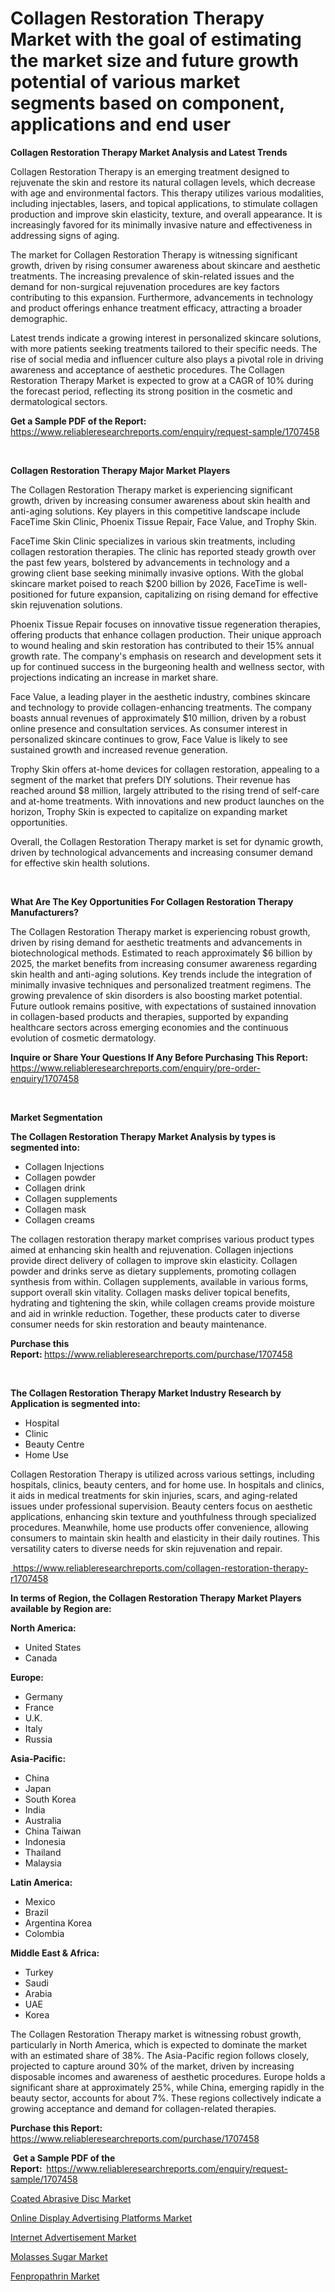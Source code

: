 <p><h1>Collagen Restoration Therapy Market with the goal of estimating the market size and future growth potential of various market segments based on component, applications and end user</h1></p><p><strong>Collagen Restoration Therapy Market Analysis and Latest Trends</strong></p>
<p><p>Collagen Restoration Therapy is an emerging treatment designed to rejuvenate the skin and restore its natural collagen levels, which decrease with age and environmental factors. This therapy utilizes various modalities, including injectables, lasers, and topical applications, to stimulate collagen production and improve skin elasticity, texture, and overall appearance. It is increasingly favored for its minimally invasive nature and effectiveness in addressing signs of aging.</p><p>The market for Collagen Restoration Therapy is witnessing significant growth, driven by rising consumer awareness about skincare and aesthetic treatments. The increasing prevalence of skin-related issues and the demand for non-surgical rejuvenation procedures are key factors contributing to this expansion. Furthermore, advancements in technology and product offerings enhance treatment efficacy, attracting a broader demographic.</p><p>Latest trends indicate a growing interest in personalized skincare solutions, with more patients seeking treatments tailored to their specific needs. The rise of social media and influencer culture also plays a pivotal role in driving awareness and acceptance of aesthetic procedures. The Collagen Restoration Therapy Market is expected to grow at a CAGR of 10% during the forecast period, reflecting its strong position in the cosmetic and dermatological sectors.</p></p>
<p><strong>Get a Sample PDF of the Report:&nbsp;</strong> <a href="https://www.reliableresearchreports.com/enquiry/request-sample/1707458?utm_campaign=37&utm_medium=2&utm_source=Github&utm_content=ia&utm_term=17122024&utm_id=collagen-restoration-therapy">https://www.reliableresearchreports.com/enquiry/request-sample/1707458</a></p>
<p>&nbsp;</p>
<p><strong>Collagen Restoration Therapy Major Market Players</strong></p>
<p><p>The Collagen Restoration Therapy market is experiencing significant growth, driven by increasing consumer awareness about skin health and anti-aging solutions. Key players in this competitive landscape include FaceTime Skin Clinic, Phoenix Tissue Repair, Face Value, and Trophy Skin.</p><p>FaceTime Skin Clinic specializes in various skin treatments, including collagen restoration therapies. The clinic has reported steady growth over the past few years, bolstered by advancements in technology and a growing client base seeking minimally invasive options. With the global skincare market poised to reach $200 billion by 2026, FaceTime is well-positioned for future expansion, capitalizing on rising demand for effective skin rejuvenation solutions.</p><p>Phoenix Tissue Repair focuses on innovative tissue regeneration therapies, offering products that enhance collagen production. Their unique approach to wound healing and skin restoration has contributed to their 15% annual growth rate. The company's emphasis on research and development sets it up for continued success in the burgeoning health and wellness sector, with projections indicating an increase in market share.</p><p>Face Value, a leading player in the aesthetic industry, combines skincare and technology to provide collagen-enhancing treatments. The company boasts annual revenues of approximately $10 million, driven by a robust online presence and consultation services. As consumer interest in personalized skincare continues to grow, Face Value is likely to see sustained growth and increased revenue generation.</p><p>Trophy Skin offers at-home devices for collagen restoration, appealing to a segment of the market that prefers DIY solutions. Their revenue has reached around $8 million, largely attributed to the rising trend of self-care and at-home treatments. With innovations and new product launches on the horizon, Trophy Skin is expected to capitalize on expanding market opportunities.</p><p>Overall, the Collagen Restoration Therapy market is set for dynamic growth, driven by technological advancements and increasing consumer demand for effective skin health solutions.</p></p>
<p>&nbsp;</p>
<p><strong>What Are The Key Opportunities For Collagen Restoration Therapy Manufacturers?</strong></p>
<p><p>The Collagen Restoration Therapy market is experiencing robust growth, driven by rising demand for aesthetic treatments and advancements in biotechnological methods. Estimated to reach approximately $6 billion by 2025, the market benefits from increasing consumer awareness regarding skin health and anti-aging solutions. Key trends include the integration of minimally invasive techniques and personalized treatment regimens. The growing prevalence of skin disorders is also boosting market potential. Future outlook remains positive, with expectations of sustained innovation in collagen-based products and therapies, supported by expanding healthcare sectors across emerging economies and the continuous evolution of cosmetic dermatology.</p></p>
<p><strong>Inquire or Share Your Questions If Any Before Purchasing This Report:</strong> <a href="https://www.reliableresearchreports.com/enquiry/pre-order-enquiry/1707458?utm_campaign=37&utm_medium=2&utm_source=Github&utm_content=ia&utm_term=17122024&utm_id=collagen-restoration-therapy">https://www.reliableresearchreports.com/enquiry/pre-order-enquiry/1707458</a></p>
<p>&nbsp;</p>
<p><strong>Market Segmentation</strong></p>
<p><strong>The Collagen Restoration Therapy Market Analysis by types is segmented into:</strong></p>
<p><ul><li>Collagen Injections</li><li>Collagen powder</li><li>Collagen drink</li><li>Collagen supplements</li><li>Collagen mask</li><li>Collagen creams</li></ul></p>
<p><p>The collagen restoration therapy market comprises various product types aimed at enhancing skin health and rejuvenation. Collagen injections provide direct delivery of collagen to improve skin elasticity. Collagen powder and drinks serve as dietary supplements, promoting collagen synthesis from within. Collagen supplements, available in various forms, support overall skin vitality. Collagen masks deliver topical benefits, hydrating and tightening the skin, while collagen creams provide moisture and aid in wrinkle reduction. Together, these products cater to diverse consumer needs for skin restoration and beauty maintenance.</p></p>
<p><strong>Purchase this Report:&nbsp;</strong><a href="https://www.reliableresearchreports.com/purchase/1707458?utm_campaign=37&utm_medium=2&utm_source=Github&utm_content=ia&utm_term=17122024&utm_id=collagen-restoration-therapy">https://www.reliableresearchreports.com/purchase/1707458</a></p>
<p>&nbsp;</p>
<p><strong>The Collagen Restoration Therapy Market Industry Research by Application is segmented into:</strong></p>
<p><ul><li>Hospital</li><li>Clinic</li><li>Beauty Centre</li><li>Home Use</li></ul></p>
<p><p>Collagen Restoration Therapy is utilized across various settings, including hospitals, clinics, beauty centers, and for home use. In hospitals and clinics, it aids in medical treatments for skin injuries, scars, and aging-related issues under professional supervision. Beauty centers focus on aesthetic applications, enhancing skin texture and youthfulness through specialized procedures. Meanwhile, home use products offer convenience, allowing consumers to maintain skin health and elasticity in their daily routines. This versatility caters to diverse needs for skin rejuvenation and repair.</p></p>
<p><a href="https://www.reliableresearchreports.com/collagen-restoration-therapy-r1707458?utm_campaign=37&utm_medium=2&utm_source=Github&utm_content=ia&utm_term=17122024&utm_id=collagen-restoration-therapy">&nbsp;https://www.reliableresearchreports.com/collagen-restoration-therapy-r1707458</a></p>
<p><strong>In terms of Region, the Collagen Restoration Therapy Market Players available by Region are:</strong></p>
<p>
    <p> <strong> North America: </strong>
        <ul>
            <li>United States</li>
            <li>Canada</li>
        </ul>
        </p> 
    <p> <strong> Europe: </strong>
        <ul>
            <li>Germany</li>
            <li>France</li>
            <li>U.K.</li>
            <li>Italy</li>
            <li>Russia</li>
        </ul>
        </p> 
    <p> <strong> Asia-Pacific: </strong>
        <ul>
            <li>China</li>
            <li>Japan</li>
            <li>South Korea</li>
            <li>India</li>
            <li>Australia</li>
            <li>China Taiwan</li>
            <li>Indonesia</li>
            <li>Thailand</li>
            <li>Malaysia</li>
        </ul>
        </p> 
    <p> <strong> Latin America: </strong>
        <ul>
            <li>Mexico</li>
            <li>Brazil</li>
            <li>Argentina Korea</li>
            <li>Colombia</li>
        </ul>
        </p> 
    <p> <strong> Middle East & Africa: </strong>
        <ul>
            <li>Turkey</li>
            <li>Saudi</li>
            <li>Arabia</li>
            <li>UAE</li>
            <li>Korea</li>
        </ul>
    </p>
    </p>
<p><p>The Collagen Restoration Therapy market is witnessing robust growth, particularly in North America, which is expected to dominate the market with an estimated share of 38%. The Asia-Pacific region follows closely, projected to capture around 30% of the market, driven by increasing disposable incomes and awareness of aesthetic procedures. Europe holds a significant share at approximately 25%, while China, emerging rapidly in the beauty sector, accounts for about 7%. These regions collectively indicate a growing acceptance and demand for collagen-related therapies.</p></p>
<p><strong>Purchase this Report: </strong><a href="https://www.reliableresearchreports.com/purchase/1707458?utm_campaign=37&utm_medium=2&utm_source=Github&utm_content=ia&utm_term=17122024&utm_id=collagen-restoration-therapy">https://www.reliableresearchreports.com/purchase/1707458</a></p>
<p>&nbsp;<strong>Get a Sample PDF of the Report:&nbsp;&nbsp;</strong><a href="https://www.reliableresearchreports.com/enquiry/request-sample/1707458?utm_campaign=37&utm_medium=2&utm_source=Github&utm_content=ia&utm_term=17122024&utm_id=collagen-restoration-therapy">https://www.reliableresearchreports.com/enquiry/request-sample/1707458</a></p>
<p><strong></strong></p>
<p><p><a href="https://www.linkedin.com/pulse/coated-abrasive-disc-market-trends-forecast-growth-potential-wzzzf?utm_campaign=37&utm_medium=2&utm_source=Github&utm_content=ia&utm_term=17122024&utm_id=collagen-restoration-therapy">Coated Abrasive Disc Market</a></p><p><a href="https://github.com/wwwkeltoum/Market-Research-Report-List-5/blob/main/online-display-advertising-platforms-market.md?utm_campaign=37&utm_medium=2&utm_source=Github&utm_content=ia&utm_term=17122024&utm_id=collagen-restoration-therapy">Online Display Advertising Platforms Market</a></p><p><a href="https://github.com/joannesouthgate/Market-Research-Report-List-5/blob/main/internet-advertisement-market.md?utm_campaign=37&utm_medium=2&utm_source=Github&utm_content=ia&utm_term=17122024&utm_id=collagen-restoration-therapy">Internet Advertisement Market</a></p><p><a href="https://www.linkedin.com/pulse/molasses-sugar-market-overview-forecast-2024-2031-detailed-9iake?utm_campaign=37&utm_medium=2&utm_source=Github&utm_content=ia&utm_term=17122024&utm_id=collagen-restoration-therapy">Molasses Sugar Market</a></p><p><a href="https://www.linkedin.com/pulse/evalua-mark-research-ptwwe?utm_campaign=37&utm_medium=2&utm_source=Github&utm_content=ia&utm_term=17122024&utm_id=collagen-restoration-therapy">Fenpropathrin Market</a></p></p>
